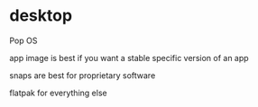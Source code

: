 # desktop
Pop OS

app image is best if you want a stable specific version of an app

snaps are best for proprietary software

flatpak for everything else
